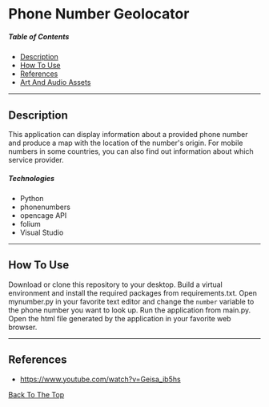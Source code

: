 # Phone Number Geolocator

##### Table of Contents

- [Description](#description)
- [How To Use](#how-to-use)
- [References](#references)
- [Art And Audio Assets](#art-and-audio-assets)

---

## Description

This application can display information about a provided phone number and produce a map with the location of the number's origin. For mobile numbers in some countries, you can also find out information about which service provider.

##### Technologies

- Python
- phonenumbers
- opencage API
- folium
- Visual Studio

---

## How To Use

Download or clone this repository to your desktop. Build a virtual environment and install the required packages from requirements.txt. Open mynumber.py in your favorite text editor and change the `number` variable to the phone number you want to look up. Run the application from main.py. Open the html file generated by the application in your favorite web browser.

---

## References

- https://www.youtube.com/watch?v=Geisa_ib5hs

[Back To The Top](#pixel-runner)